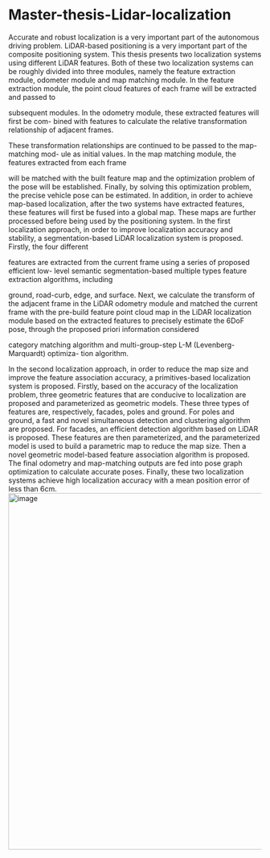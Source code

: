 # Master-thesis-Lidar-localization
Accurate and robust localization is a very important part of the autonomous driving
problem. LiDAR-based positioning is a very important part of the composite positioning
system. This thesis presents two localization systems using different LiDAR features.
Both of these two localization systems can be roughly divided into three modules, namely
the feature extraction module, odometer module and map matching module. In the feature
extraction module, the point cloud features of each frame will be extracted and passed to

subsequent modules. In the odometry module, these extracted features will first be com-
bined with features to calculate the relative transformation relationship of adjacent frames.

These transformation relationships are continued to be passed to the map-matching mod-
ule as initial values. In the map matching module, the features extracted from each frame

will be matched with the built feature map and the optimization problem of the pose
will be established. Finally, by solving this optimization problem, the precise vehicle pose
can be estimated. In addition, in order to achieve map-based localization, after the two
systems have extracted features, these features will first be fused into a global map. These
maps are further processed before being used by the positioning system.
In the first localization approach, in order to improve localization accuracy and stability,
a segmentation-based LiDAR localization system is proposed. Firstly, the four different

features are extracted from the current frame using a series of proposed efficient low-
level semantic segmentation-based multiple types feature extraction algorithms, including

ground, road-curb, edge, and surface. Next, we calculate the transform of the adjacent
frame in the LiDAR odometry module and matched the current frame with the pre-build
feature point cloud map in the LiDAR localization module based on the extracted features
to precisely estimate the 6DoF pose, through the proposed priori information considered

category matching algorithm and multi-group-step L-M (Levenberg-Marquardt) optimiza-
tion algorithm.

In the second localization approach, in order to reduce the map size and improve the feature
association accuracy, a primitives-based localization system is proposed. Firstly, based on
the accuracy of the localization problem, three geometric features that are conducive to
localization are proposed and parameterized as geometric models. These three types of
features are, respectively, facades, poles and ground. For poles and ground, a fast and novel
simultaneous detection and clustering algorithm are proposed. For facades, an efficient
detection algorithm based on LiDAR is proposed. These features are then parameterized,
and the parameterized model is used to build a parametric map to reduce the map size.
Then a novel geometric model-based feature association algorithm is proposed. The final
odometry and map-matching outputs are fed into pose graph optimization to calculate
accurate poses.
Finally, these two localization systems achieve high localization accuracy with a mean
position error of less than 6cm.
<img width="708" alt="image" src="https://user-images.githubusercontent.com/77051392/208889797-e4e14e58-2f53-4e12-8708-d70c39613cf7.png">

